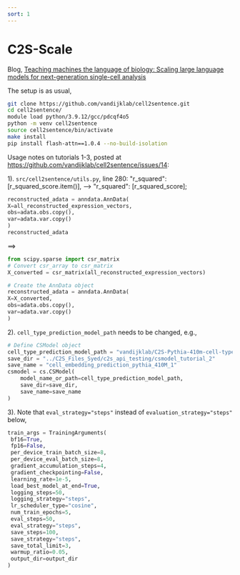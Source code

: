 ```yaml
---
sort: 1
---
```


# C2S-Scale

Blog, [Teaching machines the language of biology: Scaling large language models for next-generation single-cell analysis](https://research.google/blog/teaching-machines-the-language-of-biology-scaling-large-language-models-for-next-generation-single-cell-analysis/)

The setup is as usual,

```bash
git clone https://github.com/vandijklab/cell2sentence.git
cd cell2sentence/
module load python/3.9.12/gcc/pdcqf4o5
python -m venv cell2sentence
source cell2sentence/bin/activate
make install
pip install flash-attn==1.0.4 --no-build-isolation
```

Usage notes on tutorials 1-3, posted at <https://github.com/vandijklab/cell2sentence/issues/14>:

1). `src/cell2sentence/utils.py`, line 280: "r_squared": [r_squared_score.item()], --> "r_squared": [r_squared_score];

```python
reconstructed_adata = anndata.AnnData(
X=all_reconstructed_expression_vectors,
obs=adata.obs.copy(),
var=adata.var.copy()
)
reconstructed_adata
```

==>

```python
from scipy.sparse import csr_matrix
# Convert csr_array to csr_matrix
X_converted = csr_matrix(all_reconstructed_expression_vectors)

# Create the AnnData object
reconstructed_adata = anndata.AnnData(
X=X_converted,
obs=adata.obs.copy(),
var=adata.var.copy()
)
```

2). `cell_type_prediction_model_path` needs to be changed, e.g.,

```python
# Define CSModel object
cell_type_prediction_model_path = "vandijklab/C2S-Pythia-410m-cell-type-prediction"
save_dir = "../C2S_Files_Syed/c2s_api_testing/csmodel_tutorial_2"
save_name = "cell_embedding_prediction_pythia_410M_1"
csmodel = cs.CSModel(
    model_name_or_path=cell_type_prediction_model_path,
    save_dir=save_dir,
    save_name=save_name
)
```

3). Note that `eval_strategy="steps"` instead of `evaluation_strategy="steps"` below,

```python
train_args = TrainingArguments(
 bf16=True,
 fp16=False,
 per_device_train_batch_size=8,
 per_device_eval_batch_size=8,
 gradient_accumulation_steps=4,
 gradient_checkpointing=False,
 learning_rate=1e-5,
 load_best_model_at_end=True,
 logging_steps=50,
 logging_strategy="steps",
 lr_scheduler_type="cosine",
 num_train_epochs=5,
 eval_steps=50,
 eval_strategy="steps",
 save_steps=100,
 save_strategy="steps",
 save_total_limit=3,
 warmup_ratio=0.05,
 output_dir=output_dir
)
```

